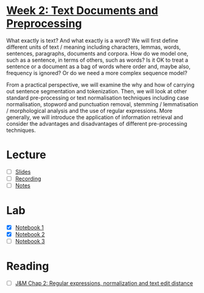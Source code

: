 # [Week 2: Text Documents and Preprocessing](https://canvas.sussex.ac.uk/courses/35030/pages/week-2-text-documents-and-preprocessing)
What exactly is text?  And what exactly is a word?   We will first define different units of text / meaning including characters, lemmas, words, sentences, paragraphs, documents and corpora.   How do we model one, such as a sentence, in terms of others, such as words?  Is it OK to treat a sentence or a document as a bag of words where order and, maybe also, frequency is ignored?  Or do we need a more complex sequence model?

From a practical perspective, we will examine the why and how of carrying out sentence segmentation and tokenization.  Then, we will look at other standard pre-processing or text normalisation techniques including case normalisation, stopword and punctuation removal, stemming / lemmatisation / morphological analysis and the use of regular expressions.  More generally, we will introduce the application of information retrieval and consider the advantages and disadvantages of different pre-processing techniques.

# Lecture 
- [ ] [Slides](https://github.com/LukeBirkett/study-planner/blob/main/955G5_Applied_Natural_Language_Processing/weeks/week_2/files/Lec2.pdf)
- [ ] [Recording]()
- [ ] [Notes]()

# Lab
- [x] [Notebook 1](https://github.com/LukeBirkett/study-planner/blob/main/955G5_Applied_Natural_Language_Processing/weeks/week_2/lab/NLE2023_lab_2_1.ipynb)
- [x] [Notebook 2](https://github.com/LukeBirkett/study-planner/blob/main/955G5_Applied_Natural_Language_Processing/weeks/week_2/lab/NLE2023_lab_2_2.ipynb)
- [ ] [Notebook 3](https://github.com/LukeBirkett/study-planner/blob/main/955G5_Applied_Natural_Language_Processing/weeks/week_2/lab/NLE2023_lab_2_3.ipynb)

# Reading
- [ ] [J&M Chap 2: Regular expressions, normalization and text edit distance](https://web.stanford.edu/~jurafsky/slp3/2.pdf)



